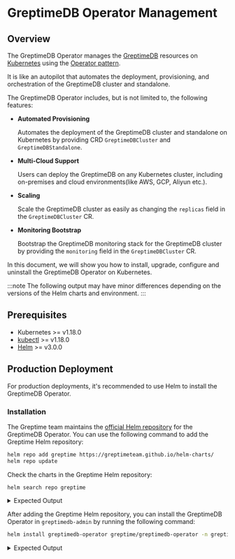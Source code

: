# GreptimeDB Operator Management

## Overview

The GreptimeDB Operator manages the [GreptimeDB](https://github.com/GrepTimeTeam/greptimedb) resources on [Kubernetes](https://kubernetes.io/) using the [Operator pattern](https://kubernetes.io/docs/concepts/extend-kubernetes/operator/). 

It is like an autopilot that automates the deployment, provisioning, and orchestration of the GreptimeDB cluster and standalone. 

The GreptimeDB Operator includes, but is not limited to, the following features:

- **Automated Provisioning**

  Automates the deployment of the GreptimeDB cluster and standalone on Kubernetes by providing CRD `GreptimeDBCluster` and `GreptimeDBStandalone`.

- **Multi-Cloud Support**

  Users can deploy the GreptimeDB on any Kubernetes cluster, including on-premises and cloud environments(like AWS, GCP, Aliyun etc.).

- **Scaling**

  Scale the GreptimeDB cluster as easily as changing the `replicas` field in the `GreptimeDBCluster` CR.

- **Monitoring Bootstrap**

  Bootstrap the GreptimeDB monitoring stack for the GreptimeDB cluster by providing the `monitoring` field in the `GreptimeDBCluster` CR.

In this document, we will show you how to install, upgrade, configure and uninstall the GreptimeDB Operator on Kubernetes.

:::note
The following output may have minor differences depending on the versions of the Helm charts and environment.
:::

## Prerequisites

- Kubernetes >= v1.18.0
- [kubectl](https://kubernetes.io/docs/tasks/tools/install-kubectl/) >= v1.18.0
- [Helm](https://helm.sh/docs/intro/install/) >= v3.0.0

## Production Deployment

For production deployments, it's recommended to use Helm to install the GreptimeDB Operator.

### Installation

The Greptime team maintains the [official Helm repository](https://github.com/GreptimeTeam/helm-charts) for the GreptimeDB Operator. You can use the following command to add the Greptime Helm repository:

```bash
helm repo add greptime https://greptimeteam.github.io/helm-charts/
helm repo update
```

Check the charts in the Greptime Helm repository:

```
helm search repo greptime
```

<details>
  <summary>Expected Output</summary>
```bash
NAME                          	CHART VERSION	APP VERSION  	DESCRIPTION
greptime/greptimedb-cluster   	0.2.25       	0.9.5        	A Helm chart for deploying GreptimeDB cluster i...
greptime/greptimedb-operator  	0.2.9        	0.1.3-alpha.1	The greptimedb-operator Helm chart for Kubernetes.
greptime/greptimedb-standalone	0.1.27       	0.9.5        	A Helm chart for deploying standalone greptimedb
```
</details>

After adding the Greptime Helm repository, you can install the GreptimeDB Operator in `greptimedb-admin` by running the following command:

```bash
helm install greptimedb-operator greptime/greptimedb-operator -n greptimedb-admin --create-namespace
```

<details>
  <summary>Expected Output</summary>
```bash
NAME: greptimedb-operator
LAST DEPLOYED: Tue Oct 29 18:40:10 2024
NAMESPACE: greptimedb-admin
STATUS: deployed
REVISION: 1
TEST SUITE: None
NOTES:
***********************************************************************
 Welcome to use greptimedb-operator
 Chart version: 0.2.9
 GreptimeDB Operator version: 0.1.3-alpha.1
***********************************************************************

Installed components:
* greptimedb-operator

The greptimedb-operator is starting, use `kubectl get deployments greptimedb-operator -n greptimedb-admin` to check its status.
```
</details>

Check the status of the GreptimeDB Operator:

```bash
kubectl get pods -n greptimedb-admin -l app.kubernetes.io/instance=greptimedb-operator
```

<details>
  <summary>Expected Output</summary>
```bash
NAME                                   READY   STATUS    RESTARTS   AGE
greptimedb-operator-68d684c6cf-qr4q4   1/1     Running   0          4m8s
```
</details>

If you are using [Argo CD](https://argo-cd.readthedocs.io/en/stable/) , please make sure that the `Application` has set the [`ServerSideApply=true`](https://argo-cd.readthedocs.io/en/latest/user-guide/sync-options/#server-side-apply) to enable the server-side apply(other GitOps tools may have similar settings).

### Upgrade

We always publish the latest version of the GreptimeDB Operator as a Helm chart in our official Helm repository.

When the new version of the GreptimeDB Operator is released, you can upgrade the GreptimeDB Operator by running the following commands.

#### Update the Helm repository

```bash
helm repo update greptime
```

<details>
<summary>Expected Output</summary>
```bash
Hang tight while we grab the latest from your chart repositories...
...Successfully got an update from the "greptime" chart repository
Update Complete. ⎈Happy Helming!⎈
```
</details>

You can use the following command to search the latest version of the GreptimeDB Operator:

```bash
helm search repo greptime/greptimedb-operator
```

<details>
<summary>Expected Output</summary>
```bash
NAME                        	CHART VERSION	APP VERSION  	DESCRIPTION
greptime/greptimedb-operator	0.2.9        	0.1.3-alpha.1	The greptimedb-operator Helm chart for Kubernetes.
```
</details>

#### Upgrade the GreptimeDB Operator

You can upgrade to the latest released version of the GreptimeDB Operator by running the following command:

```bash
helm -n greptimedb-admin upgrade greptimedb-operator greptime/greptimedb-operator
```

<details>
<summary>Expected Output</summary>
```bash
Release "greptimedb-operator" has been upgraded. Happy Helming!
NAME: greptimedb-operator
LAST DEPLOYED: Mon Oct 28 19:30:52 2024
NAMESPACE: greptimedb-admin
STATUS: deployed
REVISION: 2
TEST SUITE: None
NOTES:
***********************************************************************
 Welcome to use greptimedb-operator
 Chart version: 0.2.9
 GreptimeDB Operator version: 0.1.3-alpha.1
***********************************************************************

Installed components:
* greptimedb-operator

The greptimedb-operator is starting, use `kubectl get deployments greptimedb-operator -n greptimedb-admin` to check its status.
```
</details>

If you want to upgrade to a specific version, you can use the following command:

```bash
helm -n greptimedb-admin upgrade greptimedb-operator greptime/greptimedb-operator --version <version>
```

You can use the following command to list all the available versions:

```bash
helm search repo greptime/greptimedb-operator --versions
```

After the upgrade is complete, you can use the following command to verify the installation:

```bash
helm list -n greptimedb-admin
```

<details>
<summary>Expected Output</summary>
```bash
NAME               	NAMESPACE	REVISION	UPDATED                             	STATUS  	CHART                    	APP VERSION
greptimedb-operator	default  	2       	2024-10-28 19:30:52.62097 +0800 CST 	deployed	greptimedb-operator-0.2.9	0.1.3-alpha.1
```
</details>

### CRDs

There are two kind of CRD that are installed with the GreptimeDB Operator: `GreptimeDBCluster` and `GreptimeDBStandalone`.

You can use the following command to verify the installation:

```bash
kubectl get crd | grep greptime
```

<details>
  <summary>Expected Output</summary>
```bash
greptimedbclusters.greptime.io      2024-10-28T08:46:27Z
greptimedbstandalones.greptime.io   2024-10-28T08:46:27Z
```
</details>

By default, the GreptimeDB Operator chart will manage the installation and upgrade of the CRDs and the users don't need to manage them manually.

### Configuration

The GreptimeDB Operator chart provides a set of configuration options that allow you to customize the installation, you can refer to the [GreptimeDB Operator Helm Chart](https://github.com/GreptimeTeam/helm-charts/blob/main/charts/greptimedb-operator/README.md) for more details.

You can create a `values.yaml` to configure the GreptimeDB Operator chart, for example:

```yaml
image:
  # -- The image registry
  registry: docker.io
  # -- The image repository
  repository: greptime/greptimedb-operator
  # -- The image pull policy for the controller
  imagePullPolicy: IfNotPresent
  # -- The image tag
  tag: latest
  # -- The image pull secrets
  pullSecrets: []

replicas: 2

resources:
  limits:
    cpu: 200m
    memory: 256Mi
  requests:
    cpu: 100m
    memory: 128Mi
```

You can use the following command to install the GreptimeDB Operator with the custom configuration:

```bash
helm -n greptimedb-admin install greptimedb-operator greptime/greptimedb-operator -f values.yaml
```

If you want to upgrade the GreptimeDB Operator with the custom configuration, you can use the following command:

```bash
helm -n greptimedb-admin upgrade greptimedb-operator greptime/greptimedb-operator -f values.yaml
```

:::tip
You can use one command to install or upgrade the GreptimeDB Operator with the custom configuration:

```bash
helm -n greptimedb-admin upgrade --install \
  greptimedb-operator greptime/greptimedb-operator -f values.yaml
```
:::

### Uninstallation

You can use the `helm` command to uninstall the GreptimeDB Operator:

```bash
helm -n greptimedb-admin uninstall greptimedb-operator
```

We don't delete the CRDs by default when you uninstall the GreptimeDB Operator.

:::danger
If you really want to delete the CRDs, you can use the following command:

```bash
kubectl delete crd greptimedbclusters.greptime.io greptimedbstandalones.greptime.io
```

The related resources will be removed after you delete the CRDs.
:::

